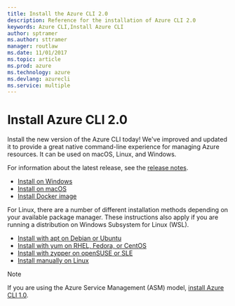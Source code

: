```yaml
---
title: Install the Azure CLI 2.0
description: Reference for the installation of Azure CLI 2.0
keywords: Azure CLI,Install Azure CLI
author: sptramer
ms.author: sttramer
manager: routlaw
ms.date: 11/01/2017
ms.topic: article
ms.prod: azure
ms.technology: azure
ms.devlang: azurecli
ms.service: multiple
---
```


# Install Azure CLI 2.0

Install the new version of the Azure CLI today!
We've improved and updated it to provide a great native command-line experience for managing Azure resources.
It can be used on macOS, Linux, and Windows.

For information about the latest release, see the [release notes](release-notes-azure-cli.md).

* [Install on Windows](install-azure-cli-windows.md)
* [Install on macOS](install-azure-cli-macos.md)
* [Install Docker image](install-azure-cli-docker.md)

For Linux, there are a number of different installation methods depending on your available package manager. These
instructions also apply if you are running a distribution on Windows Subsystem for Linux (WSL).

* [Install with apt on Debian or Ubuntu](install-azure-cli-apt.md)
* [Install with yum on RHEL, Fedora, or CentOS ](install-azure-cli-yum.md)
* [Install with zypper on openSUSE or SLE ](install-azure-cli-zypper.md)
* [Install manually on Linux](install-azure-cli-linux.md)

> [!NOTE]
> If you are using the Azure Service Management (ASM) model, [install Azure CLI 1.0](/azure/cli-install-nodejs).

